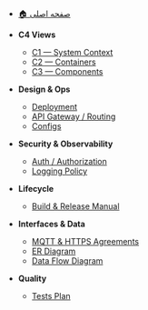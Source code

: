 - [🏠 صفحه اصلی](home.md)

- **C4 Views**
  - [C1 — System Context](c1_context.md)
  - [C2 — Containers](c2_container.md)
  - [C3 — Components](c3_feature_playback.md)

- **Design & Ops**
  - [Deployment](deployment.md)
  - [API Gateway / Routing](api_gateway.md)
  - [Configs](configs.md)

- **Security & Observability**
  - [Auth / Authorization](auth.md)
  - [Logging Policy](logging.md)

- **Lifecycle**
  - [Build & Release Manual](build_manual_and_build_release.md)

- **Interfaces & Data**
  - [MQTT & HTTPS Agreements](mqtt_https.md)
  - [ER Diagram](erd.md)
  - [Data Flow Diagram](dfd.md)

- **Quality**
  - [Tests Plan](test_plan.md)
